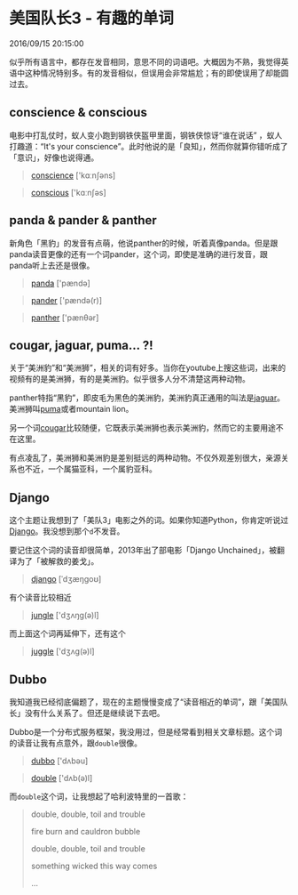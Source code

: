 # 美国队长3 - 有趣的单词
2016/09/15 20:15:00


似乎所有语言中，都存在发音相同，意思不同的词语吧。大概因为不熟，我觉得英语中这种情况特别多。有的发音相似，但误用会非常尴尬；有的即使误用了却能圆过去。

## conscience & conscious

电影中打乱仗时，蚁人变小跑到钢铁侠盔甲里面，钢铁侠惊讶“谁在说话” ，蚁人打趣道：“It's your conscience”。此时他说的是「良知」，然而你就算你错听成了「意识」，好像也说得通。

> [conscience][conscience] ['kɑːnʃəns]

> [conscious][conscious] ['kɑːnʃəs]


## panda & pander & panther

新角色「黑豹」的发音有点萌，他说panther的时候，听着真像panda。但是跟panda读音更像的还有一个词pander，这个词，即使是准确的进行发音，跟panda听上去还是很像。

> [panda][panda] ['pændə]

> [pander][pander] ['pændə(r)]

> [panther][panther] ['pænθər]


## cougar, jaguar, puma... ?!

关于“美洲豹”和“美洲狮”，相关的词有好多。当你在youtube上搜这些词，出来的视频有的是美洲狮，有的是美洲豹。似乎很多人分不清楚这两种动物。

panther特指“黑豹”，即皮毛为黑色的美洲豹，美洲豹真正通用的叫法是[jaguar][jaguar]。美洲狮叫[puma][puma]或者mountain lion。

另一个词[cougar][cougar]比较随便，它既表示美洲狮也表示美洲豹，然而它的主要用途不在这里。

有点凌乱了，美洲狮和美洲豹是差别挺远的两种动物。不仅外观差别很大，亲源关系也不近，一个属猫亚科，一个属豹亚科。


## Django

这个主题让我想到了「美队3」电影之外的词。如果你知道Python，你肯定听说过[Django][django_py]。我没想到那个`d`不发音。

要记住这个词的读音却很简单，2013年出了部电影「Django Unchained」，被翻译为了「被解救的姜戈」。

> [django][django] [ˈdʒæŋɡoʊ]

有个读音比较相近

> [jungle][jungle] ['dʒʌŋɡ(ə)l]

而上面这个词再延伸下，还有这个

> [juggle][juggle] ['dʒʌɡ(ə)l]


## Dubbo

我知道我已经彻底偏题了，现在的主题慢慢变成了“读音相近的单词”，跟「美国队长」没有什么关系了。但还是继续说下去吧。

Dubbo是一个分布式服务框架，我没用过，但是经常看到相关文章标题。这个词的读音让我有点意外，跟`double`很像。

> [dubbo][dubbo] ['dʌbəu]

> [double][double] ['dʌb(ə)l]

而`double`这个词，让我想起了哈利波特里的一首歌：

> double, double, toil and trouble
>
> fire burn and cauldron bubble
>
> double, double, toil and trouble
>
> something wicked this way comes
>
> ...



[django_py]: https://en.wikipedia.org/wiki/Django_(web_framework)
[panda]: http://cn.bing.com/dict/panda
[pander]: http://cn.bing.com/dict/pander
[panther]: http://cn.bing.com/dict/panther
[jaguar]: http://cn.bing.com/dict/jaguar
[cougar]: http://cn.bing.com/dict/cougar
[puma]: http://cn.bing.com/dict/puma
[conscience]: http://cn.bing.com/dict/conscience
[conscious]: http://cn.bing.com/dict/conscious
[django]: http://cn.bing.com/dict/django
[jungle]: http://cn.bing.com/dict/jungle
[juggle]: http://cn.bing.com/dict/juggle
[dubbo]: http://cn.bing.com/dict/dubbo
[double]: http://cn.bing.com/dict/double
